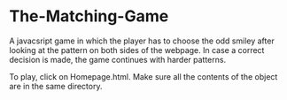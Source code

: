 # The-Matching-Game

A javacsript game in which the player has to choose the odd smiley after looking at the pattern on both sides of the 
webpage. In case a correct decision is made, the game continues with harder patterns.

To play, click on Homepage.html. Make sure all the contents of the object are in the same directory.
